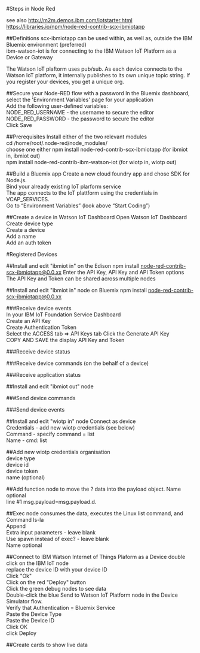 #Steps in Node Red

see also http://m2m.demos.ibm.com/iotstarter.html
https://libraries.io/npm/node-red-contrib-scx-ibmiotapp

##Definitions
scx-ibmiotapp can be used within, as well as, outside the IBM Bluemix environment (preferred)   
ibm-watson-iot is for connecting to the IBM Watson IoT Platform as a Device or Gateway

The Watson IoT plaftorm uses pub/sub. As each device connects to the Watson IoT platform, it internally publishes to its own unique topic string. If you register your devices, you get a unique org.

##Secure your Node-RED flow with a password
  In the Bluemix dashboard, select the 'Environment Variables' page for your application    
  Add the following user-defined variables:  
    NODE_RED_USERNAME - the username to secure the editor      
    NODE_RED_PASSWORD - the password to secure the editor  
  Click Save    

##Prerequisites
  Install either of the two relevant modules  
  cd /home/root/.node-red/node_modules/  
  choose one either
  npm install node-red-contrib-scx-ibmiotapp  (for ibmiot in, ibmiot out)     
  npm install node-red-contrib-ibm-watson-iot (for wiotp in, wiotp out)       

##Build a Bluemix app
  Create a new cloud foundry app and chose SDK for Node.js.  
  Bind your already existing IoT plarform service   
  The app connects to the IoT plattform using the credentials in VCAP_SERVICES.  
  Go to “Environment Variables” (look above “Start Coding”) 

##Create a device in Watson IoT Dashboard
  Open Watson IoT Dashboard  
  Create device type  
  Create a device  
  Add a name  
  Add an auth token 
  
#Registered Devices  

##Install and edit "ibmiot in" on the Edison
  npm install node-red-contrib-scx-ibmiotapp@0.0.xx
  Enter the API Key, API Key and API Token options 
  The API Key and Token can be shared across multiple nodes 

##Install and edit "ibmiot in" node on Bluemix
  npm install node-red-contrib-scx-ibmiotapp@0.0.xx

###Receive device events    
  In your IBM IoT Foundation Service Dashboard  
  Create an API Key  
  Create Authentication Token  
  Select the ACCESS tab => API Keys tab 
  Click the Generate API Key  
  COPY AND SAVE the display API Key and Token 
  


###Receive device status    

###Receive device commands (on the behalf of a device)    

###Receive application status   

##Install and edit "ibmiot out" node

###Send device commands

###Send device events

##Install and edit "wiotp in" node 
  Connect as device  
  Credentials - add new wiotp credentials (see below)  
  Command - specify command = list    
  Name - cmd: list    

##Add new wiotp credentials 
  organisation    
  device type  
  device id  
  device token    
  name (optional)  
  
##Add function node to move the ? data into the payload object. 
  Name optional <your name>  
  line #1 msg.payload=msg.payload.d.<your name>  
  
##Exec node consumes the data, executes the Linux list command, and 
  Command  ls-la    
  Append    
  Extra input parameters - leave blank    
  Use spawn instead of exec? - leave blank    
  Name optional 

##Connect to IBM Watson Internet of Things Plaform as a Device
  double click on the IBM IoT node    
  replace the device ID with your device ID   
  Click "Ok"    
  Click on the red "Deploy" button    
  Click the green debug nodes to see data   
  Double-click the blue Send to Watson IoT Platform node in the Device Simulator flow.    
  Verify that Authentication = Bluemix Service    
  Paste the Device Type   
  Paste the Device ID   
  Click OK    
  click Deploy    
  
  
  ##Create cards to show live data    
  
